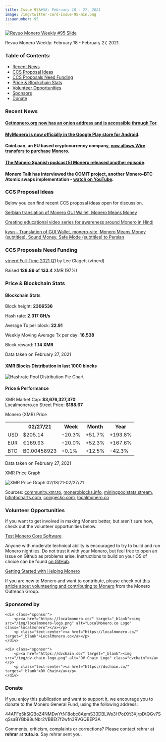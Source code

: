 ```yaml
---
title: Issue 95&#58; February 18 - 27, 2021
image: /img/twitter-card-issue-95-min.png
issuenumber: 95
---
```

[<img src="/img/img-issue95-min.png" alt="Revuo Monero Weekly #95 Slide" class="img-lead">](/issue-95.html)

<p class="text-lead">Revuo Monero Weekly: February 18 - February 27, 2021.</p>
<!--more-->

<h3>Table of Contents:</h3>
<ul class="contents">
    <li><a href="#news">Recent News</a></li>
    <li><a href="#ideas">CCS Proposal Ideas</a></li>
    <li><a href="#proposals">CCS Proposals Need Funding</a></li>
    <li><a href="#stats">Price & Blockchain Stats</a></li>
    <li><a href="#volunteer">Volunteer Opportunities</a></li>
    <li><a href="#sponsor">Sponsors</a></li>
    <li><a href="#donate">Donate</a></li>
</ul>

<h3 id="news">Recent News</h3>

<div class="newsbyte">
    <h4><a href="https://www.reddit.com/r/Monero/comments/lpw24y/getmoneroorg_now_has_an_onion_address_which_makes/" target="_blank">Getmonero.org now has an onion address and is accessible through Tor</a>.</h4>
</div>

<div class="newsbyte">
    <h4><a href="https://play.google.com/store/apps/details?id=com.mymonero.official_android_application&gl=ZA" target="_blank">MyMonero is now officially in the Google Play store for Android</a>.</h4>
</div>

<div class="newsbyte">
    <h4>CoinLoan, an EU based cryptocurrency company, <a href="https://www.reddit.com/r/Monero/comments/lsytng/you_can_now_wire_usd_to_coinloan_convert_to_xmr/" target="_blank">now allows Wire transfers to purchase Monero</a>.</h4>
</div>

<div class="newsbyte">
    <h4><a href="https://anchor.fm/elmonero/episodes/10-Mesa-Redonda-II-eqdrmd" target="_blank">The Monero Spanish podcast El Monero released another episode</a>.</h4>
</div>

<div class="newsbyte">
    <h4>Monero Talk has interviewed the COMIT project, another Monero-BTC Atomic swaps implementation - <a href="https://www.youtube.com/watch?v=cuZrtHNTixo" target="_blank">watch on YouTube</a>.</h4>
</div>

<h3 id="ideas">CCS Proposal Ideas</h3>

<p>Below you can find recent CCS proposal ideas open for discussion.</p>

<div class="proposal">
<p><a href="https://repo.getmonero.org/monero-project/ccs-proposals/-/merge_requests/213" target="_blank">Serbian translation of Monero GUI Wallet, Monero Means Money</a></p>
</div>

<div class="proposal">
<p><a href="https://repo.getmonero.org/monero-project/ccs-proposals/-/merge_requests/211" target="_blank">Creating educational video series for awareness around Monero in Hindi</a></p>
</div>

<div class="proposal">
<p><a href="https://repo.getmonero.org/monero-project/ccs-proposals/-/merge_requests/206" target="_blank">kysn - Translation of GUI Wallet, monero-site, Monero Means Money (subtitles), Sound Money, Safe Mode (subtitles) to Persian</a></p>
</div>

<h3 id="proposals">CCS Proposals Need Funding</h3>

<div class="proposal">
    <p><a href="" target="_blank">vtnerd Full-Time 2021 Q1</a> by Lee Clagett (vtnerd)</p>
    <p>Raised <b>128.89 of 133.4</b> XMR (97%)</p>
</div>

<h3 id="stats">Price & Blockchain Stats</h3>

<h4 class="stat">Blockchain Stats</h4>

<div class="bcstats">
    <p>Block height: <b>2306536</b></p>
    <p>Hash rate: <b>2.317 GH/s</b></p>
    <p>Average Tx per block: <b>22.91</b></p>
    <p>Weekly Moving Average Tx per day: <b>16,538</b></p>
    <p>Block reward: <b>1.14 XMR</b></p>
</div>
<p class="note">Data taken on February 27, 2021</p>

<h4 class="stat">XMR Blocks Distribution in last 1000 blocks</h4>
<p><img src="/img/hashrate-pool-distribution-0227.png" alt="Hashrate Pool Distribution Pie Chart"/></p>

<h4 class="stat">Price & Performance</h4>

<div class="price-intro">XMR Market Cap: <b>$3,676,327,370</b><br>Localmonero.co Street Price: <b>$188.67</b></div>

<p class="table-title">Monero (XMR) Price</p>
<table class="price-table">
  <tr class="row1">
    <th></th>
    <th>02/27/21</th>
    <th>Week</th>
    <th>Month</th>
    <th>Year</th>
  </tr>
  <tr>
    <td data-th="XMR to">USD</td>
    <td data-th="02/27/21">$205.14</td>
    <td data-th="Week" class="red">-20.3%</td>
    <td data-th="Month" class="green">+51.7%</td>
    <td data-th="Year" class="green">+193.8%</td>
  </tr>
  <tr class="row3">
    <td data-th="XMR to">EUR</td>
    <td data-th="02/27/21">€169.93</td>
    <td data-th="Week" class="red">-20.0%</td>
    <td data-th="Month" class="green">+52.3%</td>
    <td data-th="Year" class="green">+167.6%</td>
  </tr>
  <tr>
    <td data-th="XMR to">BTC</td>
    <td data-th="02/27/21">B0.00458923</td>
    <td data-th="Week" class="green">+0.1%</td>
    <td data-th="Month" class="green">+12.5%</td>
    <td data-th="Year" class="red">-42.3%</td>
  </tr>
</table>
<p class="note">Data taken on February 27, 2021</p>

<p class="table-title">XMR Price Graph</p>

![XMR Price Graph 02/18/21-02/27/21](/img/weekly-chart-0227.png "XMR Price Graph 02/18/21-02/27/21") 

Sources: <a href="https://community.xmr.to/explorer/mainnet/" target="_blank">community.xmr.to</a>, <a href="https://moneroblocks.info/stats/transaction-stats" target="_blank">moneroblocks.info</a>, <a href="https://miningpoolstats.stream/monero" target="_blank">miningpoolstats.stream</a>, <a href="https://bitinfocharts.com/monero/" target="_blank">bitinfocharts.com</a>, <a href="https://www.coingecko.com/" target="_blank">coingecko.com</a>, <a href="https://localmonero.co/" target="_blank">localmonero.co</a>

<h3 id="volunteer">Volunteer Opportunities</h3>

<p>If you want to get involved in making Monero better, but aren’t sure how, check out the volunteer opportunities below.</p>

<div class="newsbyte">
    <p class="date"><a href="https://github.com/monero-project/monero" target="_blank">Test Monero Core Software</a></p>
    <p>Anyone with moderate technical ability is encouraged to try to build and run Monero nightlies. Do not trust it with your Monero, but feel free to open an Issue on Github as problems arise. Instructions to build on your OS of choice can be found <a href="https://github.com/monero-project/monero#compiling-monero-from-source" target="_blank">on GitHub</a>. </p>
</div>

<div class="newsbyte">
    <p class="date"><a href="https://github.com/monero-project/monero" target="_blank">Getting Started with Helping Monero</a></p>
    <p>If you are new to Monero and want to contribute, please check out <a href="https://www.monerooutreach.org/stories/getting-started-helping-monero.php" target="_blank">this article about volunteering and contributing to Monero</a> from the Monero Outreach Group. </p>
</div>

<h3 id="sponsor">Sponsored by</h3>

<div class="sponsors">

    <div class="sponsor">
        <p><a href="https://localmonero.co/" target="_blank"><img src="/img/localmonero-logo.png" alt="LocalMonero.co Logo" class="localmonero"></a></p>
        <p class="text-center"><a href="https://localmonero.co/" target="_blank">LocalMonero.co</a></p>
    </div>

    <div class="sponsor">
        <p><a href="https://dvchain.co/" target="_blank"><img src="/img/dv-chain-logo.png" alt="DV Chain Logo" class="dvchain"></a></p>
        <p class="text-center"><a href="https://dvchain.co/" target="_blank">DV Chain</a></p>
    </div>
</div>

<h3 id="donate">Donate</h3>

<p markdown="1">If you enjoy this publication and want to support it, we encourage you to donate to the Monero General Fund, using the following address:</p>

<p class="address" markdown="1">44AFFq5kSiGBoZ4NMDwYtN18obc8AemS33DBLWs3H7otXft3XjrpDtQGv7SqSsaBYBb98uNbr2VBBEt7f2wfn3RVGQBEP3A</p>

<!--p><a href="monero:44AFFq5kSiGBoZ4NMDwYtN18obc8AemS33DBLWs3H7otXft3XjrpDtQGv7SqSsaBYBb98uNbr2VBBEt7f2wfn3RVGQBEP3A" class="qr"><img src="/img/donate-monero.png"></a></p-->

Comments, criticism, complaints or corrections? Please contact rehrar at **rehrar** at **tuta.io**. Say rehrar sent you.